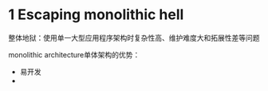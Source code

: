 # 1 Escaping monolithic hell

整体地狱：使用单一大型应用程序架构时复杂性高、维护难度大和拓展性差等问题



monolithic architecture单体架构的优势：

- 易开发
- 